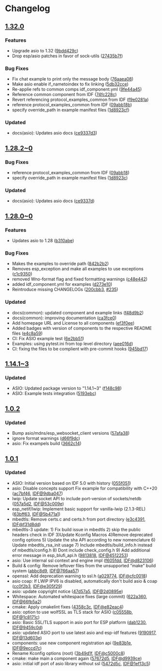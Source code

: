 # Changelog

## [1.32.0](https://github.com/espressif/esp-protocols/commits/asio-v1.32.0)

### Features

- Upgrade asio to 1.32 ([9bdd429c](https://github.com/espressif/esp-protocols/commit/9bdd429c))
- Drop esp/asio patches in favor of sock-utils ([27435b7f](https://github.com/espressif/esp-protocols/commit/27435b7f))

### Bug Fixes

- Fix chat example to print only the message body ([76aaea08](https://github.com/espressif/esp-protocols/commit/76aaea08))
- Make asio enable if_nametoindex to fix linking ([5db32cce](https://github.com/espressif/esp-protocols/commit/5db32cce))
- Re-applie refs to common comps idf_component.yml ([9fe44a45](https://github.com/espressif/esp-protocols/commit/9fe44a45))
- Reference common component from IDF ([74fc228c](https://github.com/espressif/esp-protocols/commit/74fc228c))
- Revert referencing protocol_examples_common from IDF ([f9e0281a](https://github.com/espressif/esp-protocols/commit/f9e0281a))
- reference protocol_examples_common from IDF ([09abb18b](https://github.com/espressif/esp-protocols/commit/09abb18b))
- specify override_path in example manifest files ([1d8923cf](https://github.com/espressif/esp-protocols/commit/1d8923cf))

### Updated

- docs(asio): Updates asio docs ([ce9337d3](https://github.com/espressif/esp-protocols/commit/ce9337d3))

## [1.28.2~0](https://github.com/espressif/esp-protocols/commits/asio-1.28.2_0)

### Bug Fixes

- reference protocol_examples_common from IDF ([09abb18](https://github.com/espressif/esp-protocols/commit/09abb18))
- specify override_path in example manifest files ([1d8923c](https://github.com/espressif/esp-protocols/commit/1d8923c))

### Updated

- docs(asio): Updates asio docs ([ce9337d](https://github.com/espressif/esp-protocols/commit/ce9337d))

## [1.28.0~0](https://github.com/espressif/esp-protocols/commits/asio-1.28.0~0)

### Features

- Updates asio to 1.28 ([b310abe](https://github.com/espressif/esp-protocols/commit/b310abe))

### Bug Fixes

- Makes the examples to override path ([842b2b2](https://github.com/espressif/esp-protocols/commit/842b2b2))
- Removes esp_exception and make all examples to use exceptions ([c1c9350](https://github.com/espressif/esp-protocols/commit/c1c9350))
- removed Wno-format flag and fixed formatting warnings ([c48e442](https://github.com/espressif/esp-protocols/commit/c48e442))
- added idf_component.yml for examples ([d273e10](https://github.com/espressif/esp-protocols/commit/d273e10))
- Reintroduce missing CHANGELOGs ([200cbb3](https://github.com/espressif/esp-protocols/commit/200cbb3), [#235](https://github.com/espressif/esp-protocols/issues/235))

### Updated

- docs(common): updated component and example links ([f48d9b2](https://github.com/espressif/esp-protocols/commit/f48d9b2))
- docs(common): improving documentation ([ca3fce0](https://github.com/espressif/esp-protocols/commit/ca3fce0))
- Add homepage URL and License to all components ([ef3f0ee](https://github.com/espressif/esp-protocols/commit/ef3f0ee))
- Added badges with version of components to the respective README files ([e4c8a59](https://github.com/espressif/esp-protocols/commit/e4c8a59))
- CI: Fix ASIO example test ([6e2bb51](https://github.com/espressif/esp-protocols/commit/6e2bb51))
- Examples: using pytest.ini from top level directory ([aee016d](https://github.com/espressif/esp-protocols/commit/aee016d))
- CI: fixing the files to be complient with pre-commit hooks ([945bd17](https://github.com/espressif/esp-protocols/commit/945bd17))

## [1.14.1~3](https://github.com/espressif/esp-protocols/commits/f148c98)

### Updated

- ASIO: Updated package version to "1.14.1~3" ([f148c98](https://github.com/espressif/esp-protocols/commit/f148c98))
- ASIO: Example tests integration ([5193ebc](https://github.com/espressif/esp-protocols/commit/5193ebc))


## [1.0.2](https://github.com/espressif/esp-protocols/commits/57afa38)

### Updated

- Bump asio/mdns/esp_websocket_client versions ([57afa38](https://github.com/espressif/esp-protocols/commit/57afa38))
- ignore format warnings ([d66f9dc](https://github.com/espressif/esp-protocols/commit/d66f9dc))
- asio: Fix exampels build ([3662c14](https://github.com/espressif/esp-protocols/commit/3662c14))


## [1.0.1](https://github.com/espressif/esp-protocols/commits/055f051)

### Updated

- ASIO: Initial version based on IDF 5.0 with history ([055f051](https://github.com/espressif/esp-protocols/commit/055f051))
- asio: Disable concepts support       Fix example for compatibility with C++20 ([ac7bf46](https://github.com/espressif/esp-protocols/commit/ac7bf46), [IDF@9dba047](https://github.com/espressif/esp-idf/commit/9dba0476a01cd80d76e21706ad350009606b877e))
- lwip: Update socket API to include port-version of sockets/netdb ([057a5d2](https://github.com/espressif/esp-protocols/commit/057a5d2), [IDF@53c009e](https://github.com/espressif/esp-idf/commit/53c009e62631bae569fa849c6b6c9e70a10b3afe))
- esp_netif/lwip: Implement basic support for vanilla-lwip (2.1.3-REL) ([63bff63](https://github.com/espressif/esp-protocols/commit/63bff63), [IDF@5b471a1](https://github.com/espressif/esp-idf/commit/5b471a18489b056f65fe8dcbb2c992d27909ebc9))
- mbedtls: Remove certs.c and certs.h from port directory ([e3c4391](https://github.com/espressif/esp-protocols/commit/e3c4391), [IDF@f31d8dd](https://github.com/espressif/esp-idf/commit/f31d8dd2955be0fe949340dcf3b043ec6daf4378))
- mbedtls-3 update: 1) Fix build issue in mbedtls 2) skip the public headers check in IDF 3)Update Kconfig Macros 4)Remove deprecated config options 5) Update the sha API according to new nomenclature 6) Update mbedtls_rsa_init usage 7) Include mbedtls/build_info.h instead of mbedtls/config.h 8) Dont include check_config.h 9) Add additional error message in esp_blufi_api.h ([9813818](https://github.com/espressif/esp-protocols/commit/9813818), [IDF@4512253](https://github.com/espressif/esp-idf/commit/45122533e0bca5d538585e22308f14b74c33e474))
- asio: Use internal ssl context and engine impl ([f605fdd](https://github.com/espressif/esp-protocols/commit/f605fdd), [IDF@d823106](https://github.com/espressif/esp-idf/commit/d823106aa6b24b8bdcc30373513c8688c61438c4))
- Build & config: Remove leftover files from the unsupported "make" build system ([abbc8d9](https://github.com/espressif/esp-protocols/commit/abbc8d9), [IDF@766aa57](https://github.com/espressif/esp-idf/commit/766aa5708443099f3f033b739cda0e1de101cca6))
- openssl: Add deprecation warning to ssl.h ([a029774](https://github.com/espressif/esp-protocols/commit/a029774), [IDF@cfc0018](https://github.com/espressif/esp-idf/commit/cfc001870c5e0afed7b42b6bf8c326eae053fe96))
- asio coap: If LWIP IPV6 is disabled, automatically don't build asio & coap ([cc0f2b3](https://github.com/espressif/esp-protocols/commit/cc0f2b3), [IDF@e305f29](https://github.com/espressif/esp-idf/commit/e305f2938278c2a39e75c21a3ed59d8f4d4e62fa))
- asio: update copyright notice ([47d57a5](https://github.com/espressif/esp-protocols/commit/47d57a5), [IDF@2d0895e](https://github.com/espressif/esp-idf/commit/2d0895e9a98bc7846d0ac7321f2b86b47346bf21))
- Whitespace: Automated whitespace fixes (large commit) ([622a360](https://github.com/espressif/esp-protocols/commit/622a360), [IDF@66fb5a2](https://github.com/espressif/esp-idf/commit/66fb5a29bbdc2482d67c52e6f66b303378c9b789))
- cmake: Apply cmakelint fixes ([4358c3c](https://github.com/espressif/esp-protocols/commit/4358c3c), [IDF@e82eac4](https://github.com/espressif/esp-idf/commit/e82eac4354b8b4111697656f3acce7450eeff366))
- asio: option to use wolfSSL as TLS stack for ASIO ([c05558b](https://github.com/espressif/esp-protocols/commit/c05558b), [IDF@1c8171c](https://github.com/espressif/esp-idf/commit/1c8171c3e8d5a67e47dc8d6abac27ad2989470c3))
- asio: Basic SSL/TLS support in asio port for ESP platform ([dab1230](https://github.com/espressif/esp-protocols/commit/dab1230), [IDF@9459c0d](https://github.com/espressif/esp-idf/commit/9459c0dd432fdd0fccb49ea65bb5c72d1849e1ba))
- asio: updated ASIO port to use latest asio and esp-idf features ([9190917](https://github.com/espressif/esp-protocols/commit/9190917), [IDF@13d603e](https://github.com/espressif/esp-idf/commit/13d603e486624380d49f2e89614b10425c208d14))
- components: use new component registration api ([9e83b1e](https://github.com/espressif/esp-protocols/commit/9e83b1e), [IDF@9eccd7c](https://github.com/espressif/esp-idf/commit/9eccd7c0826d6cc2e9de59304d1e5f76c0063ccf))
- Rename Kconfig options (root) ([3b49d1f](https://github.com/espressif/esp-protocols/commit/3b49d1f), [IDF@c5000c8](https://github.com/espressif/esp-idf/commit/c5000c83d250896fffbddd7a3991384ea0fc286d))
- cmake: make main a component again ([57672d5](https://github.com/espressif/esp-protocols/commit/57672d5), [IDF@d9939ce](https://github.com/espressif/esp-idf/commit/d9939cedd9b44d63dc148354c3a0a139b9c7113d))
- asio: initial idf port of asio library without ssl ([5472d5c](https://github.com/espressif/esp-protocols/commit/5472d5c), [IDF@1ef13c5](https://github.com/espressif/esp-idf/commit/1ef13c524c484e9fb62e6c0b11482c30c5383728))
